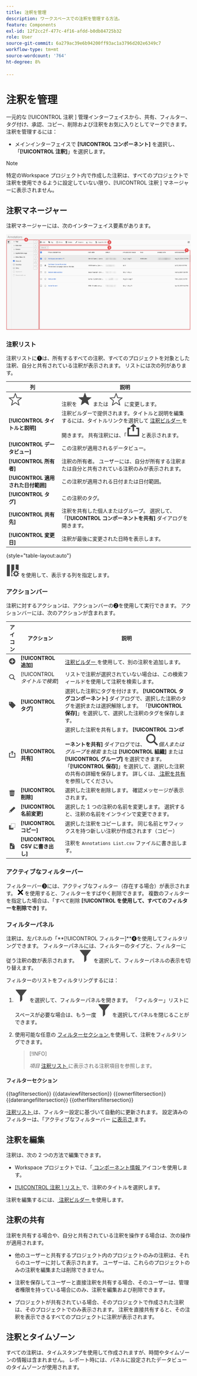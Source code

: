 ```yaml
---
title: 注釈を管理
description: ワークスペースでの注釈を管理する方法。
feature: Components
exl-id: 12f2cc2f-477c-4f16-afdd-b0db84725b32
role: User
source-git-commit: 6a279ac39e6b94200ff93ac1a3796d202e6349c7
workflow-type: tm+mt
source-wordcount: '764'
ht-degree: 8%

---
```


# 注釈を管理

一元的な [!UICONTROL  注釈 ] 管理インターフェイスから、共有、フィルター、タグ付け、承認、コピー、削除および注釈をお気に入りとしてマークできます。 注釈を管理するには：

* メインインターフェイスで **[!UICONTROL コンポーネント]** を選択し、「**[!UICONTROL 注釈]**」を選択します。


>[!NOTE]
>
>特定のWorkspace プロジェクト内で作成した注釈は、すべてのプロジェクトで注釈を使用できるように設定していない限り、[!UICONTROL  注釈 ] マネージャーに表示されません。
>

## 注釈マネージャー

注釈マネージャーには、次のインターフェイス要素があります。

![ 注釈インターフェイス ](assets/annotations-manager.png)

### 注釈リスト

注釈リストに➊は、所有するすべての注釈、すべてのプロジェクトを対象とした注釈、自分と共有されている注釈が表示されます。 リストには次の列があります。

| 列 | 説明 |
| --- | --- | 
| ![ 星の輪郭 ](/help/assets/icons/StarOutline.svg) | 注釈を ![ 星 ](/help/assets/icons/Star.svg) または ![ 星の輪郭 ](/help/assets/icons/StarOutline.svg) に変更します。 |
| **[!UICONTROL タイトルと説明]** | 注釈ビルダーで提供されます。タイトルと説明を編集するには、タイトルリンクを選択して [ 注釈ビルダー ](/help/components/annotations/create-annotations.md#annotation-builder) を開きます。 共有注釈には、「![ 共有 ](/help/assets/icons/ShareAlt.svg) と表示されます。 |
| **[!UICONTROL データビュー]** | この注釈が適用されるデータビュー。 |
| **[!UICONTROL 所有者]** | 注釈の所有者。 ユーザーには、自分が所有する注釈または自分と共有されている注釈のみが表示されます。 |
| **[!UICONTROL 適用された日付範囲]** | この注釈が適用される日付または日付範囲。 |
| **[!UICONTROL タグ]** | この注釈のタグ。 |
| **[!UICONTROL 共有先]** | 注釈を共有した個人またはグループ。 選択して、「**[!UICONTROL コンポーネントを共有]** ダイアログを開きます。 |
| **[!UICONTROL 変更日]** | 注釈が最後に変更された日時を表示します。 |

{style="table-layout:auto"}

![ColumnSetting](/help/assets/icons/ColumnSetting.svg) を使用して、表示する列を指定します。

### アクションバー

注釈に対するアクションは、アクションバーの➋を使用して実行できます。 アクションバーには、次のアクションが含まれます。

| アイコン | アクション | 説明 |
|:--:|---|---|
| ![AddCircle](/help/assets/icons/AddCircle.svg) | **[!UICONTROL 追加]** | [ 注釈ビルダー ](create-annotations.md#annotation-builder) を使用して、別の注釈を追加します。 |
| ![検索](/help/assets/icons/Search.svg) | [!UICONTROL *タイトルで検索*] | リストで注釈が選択されていない場合は、この検索フィールドを使用して注釈を検索します。 |
| ![ラベル](/help/assets/icons/Label.svg) | **[!UICONTROL タグ]** | 選択した注釈にタグを付けます。 **[!UICONTROL タグコンポーネント]** ダイアログで、選択した注釈のタグを選択または選択解除します。 「**[!UICONTROL 保存]**」を選択して、選択した注釈のタグを保存します。 |
| ![共有](/help/assets/icons/ShareAlt.svg) | **[!UICONTROL 共有]** | 選択した注釈を共有します。 **[!UICONTROL コンポーネントを共有]** ダイアログでは、![ 検索 ](/help/assets/icons/Search.svg)*個人またはグループを検索* または **[!UICONTROL 組織]** または **[!UICONTROL グループ]** を選択できます。 「**[!UICONTROL 保存]**」を選択して、選択した注釈の共有の詳細を保存します。 詳しくは、[ 注釈を共有 ](#share-annotations) を参照してください。 |
| ![削除](/help/assets/icons/Delete.svg) | **[!UICONTROL 削除]** | 選択した注釈を削除します。 確認メッセージが表示されます。 |
| ![編集](/help/assets/icons/Edit.svg) | **[!UICONTROL 名前変更]** | 選択した 1 つの注釈の名前を変更します。 選択すると、注釈の名前をインラインで変更できます。 |
| ![コピー](/help/assets/icons/Copy.svg) | **[!UICONTROL コピー]** | 選択した注釈をコピーします。 同じ名前とサフィックスを持つ新しい注釈が作成されます（コピー） |
| ![FileCSV](/help/assets/icons/FileCSV.svg) | **[!UICONTROL CSV に書き出し]** | 注釈を `Annotations List.csv` ファイルに書き出します。 |

### アクティブなフィルターバー

フィルターバー➌には、アクティブなフィルター（存在する場合）が表示されます。 ![CrossSize75](/help/assets/icons/CrossSize75.svg) を使用すると、フィルターをすばやく削除できます。 複数のフィルターを指定した場合は、「すべて削除 **[!UICONTROL を使用して、すべてのフィルターを削除でき]** す。

### フィルターパネル

注釈は、左パネルの「**[!UICONTROL フィルター]**➍を使用してフィルタリングできます。 フィルターパネルには、フィルターのタイプと、フィルターに従う注釈の数が表示されます。 ![ フィルター ](/help/assets/icons/Filter.svg) を選択して、フィルターパネルの表示を切り替えます。

フィルターのリストをフィルタリングするには：

1. ![ フィルター ](/help/assets/icons/Filter.svg) を選択して、フィルターパネルを開きます。 「フィルター」リストにスペースが必要な場合は、もう一度 ![ フィルター ](/help/assets/icons/Filter.svg) を選択してパネルを閉じることができます。
1. 使用可能な任意の [ フィルターセクション ](#filter-sections) を使用して、注釈をフィルタリングできます。

   >[!INFO]
   >
   >*項目* [ 注釈リスト ](manage-annotations.md#annotations-list) に表示される注釈項目を参照します。
   > 

#### フィルターセクション

{{tagfiltersection}}
{{dataviewfiltersection}}
{{ownerfiltersection}}
{{daterangefiltersection}}
{{otherfiltersfiltersection}}


[ 注釈リスト ](manage-annotations.md#annotations-list) は、フィルター設定に基づいて自動的に更新されます。 設定済みのフィルターは、「アクティブなフィルターバー [ に表示さ ](manage-annotations.md#active-filter-bar) ます。


## 注釈を編集

注釈は、次の 2 つの方法で編集できます。

* Workspace プロジェクトでは、「[ コンポーネント情報 ](/help/components/use-components-in-workspace.md#component-info) アイコンを使用します。

* [[!UICONTROL  注釈 ] リスト ](#annotations-list) で、注釈のタイトルを選択します。

注釈を編集するには、[ 注釈ビルダー ](/help/components/annotations/create-annotations.md#annotation-builder) を使用します。

## 注釈の共有

注釈を共有する場合や、自分と共有されている注釈を操作する場合は、次の操作が適用されます。

* 他のユーザーと共有するプロジェクト内のプロジェクトのみの注釈は、それらのユーザーに対して表示されます。 ユーザーは、これらのプロジェクトのみの注釈を編集または削除できません。
* 注釈を保存してユーザーと直接注釈を共有する場合、そのユーザーは、管理者権限を持っている場合にのみ、注釈を編集および削除できます。

* プロジェクトが共有されている場合、そのプロジェクトで作成された注釈は、そのプロジェクトでのみ表示されます。 注釈を直接共有すると、その注釈を表示できるすべてのプロジェクトに注釈が表示されます。

## 注釈とタイムゾーン

すべての注釈は、タイムスタンプを使用して作成されますが、時間やタイムゾーンの情報は含まれません。 レポート時には、パネルに設定されたデータビューのタイムゾーンが使用されます。
